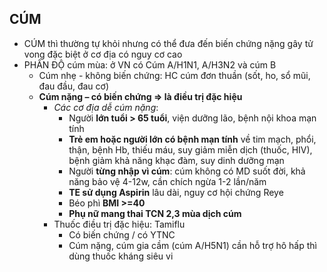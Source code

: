 ## CÚM
- CÚM thì thường tự khỏi nhưng có thể đưa đến biến chứng nặng gây tử vong đặc biệt ở cơ địa có nguy cơ cao
- PHÂN ĐỘ cúm mùa: ở VN có Cúm A/H1N1, A/H3N2 và cúm B
	- Cúm nhẹ - không biến chứng: HC cúm đơn thuần (sốt, ho, sổ mũi, đau đầu, đau cơ)
	- **Cúm nặng – có biến chứng => là điều trị đặc hiệu**
		- _Các cơ địa dễ cúm nặng_:
			- Người **lớn tuổi > 65 tuổi**, viện dưỡng lão, bệnh nội khoa mạn tính
			- **Trẻ em hoặc người lớn có bệnh mạn tính** về tim mạch, phổi, thận, bệnh Hb, thiếu máu, suy giảm miễn dịch (thuốc, HIV), bệnh giảm khả năng khạc đàm, suy dinh dưỡng mạn
			- Người **từng nhập vì cúm**: cúm không có MD suốt đời, khả năng bảo vệ 4-12w, cần chích ngừa 1-2 lần/năm 
			- **TE sử dụng Aspirin** lâu dài, nguy cơ hội chứng Reye
			- Béo phì **BMI >=40**
			- **Phụ nữ mang thai TCN 2,3 mùa dịch cúm**
		- Thuốc điều trị đặc hiệu: Tamiflu
			- Có biến chứng / có YTNC
			- Cúm nặng, cúm gia cầm (cúm A/H5N1) cần hỗ trợ hô hấp thì dùng thuốc kháng siêu vi
